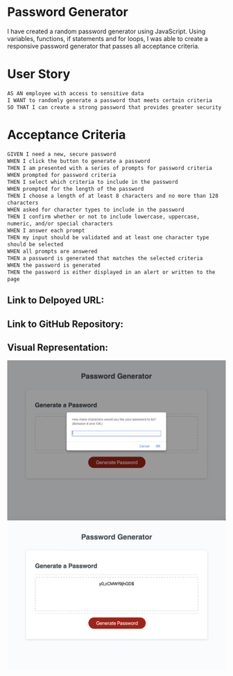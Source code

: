 # Password Generator
I have created a random password generator using JavaScript. Using variables, functions, if statements and for loops, I was able to create a responsive password generator that passes all acceptance criteria.

# User Story

```
AS AN employee with access to sensitive data
I WANT to randomly generate a password that meets certain criteria
SO THAT I can create a strong password that provides greater security
```

# Acceptance Criteria

```
GIVEN I need a new, secure password
WHEN I click the button to generate a password
THEN I am presented with a series of prompts for password criteria
WHEN prompted for password criteria
THEN I select which criteria to include in the password
WHEN prompted for the length of the password
THEN I choose a length of at least 8 characters and no more than 128 characters
WHEN asked for character types to include in the password
THEN I confirm whether or not to include lowercase, uppercase, numeric, and/or special characters
WHEN I answer each prompt
THEN my input should be validated and at least one character type should be selected
WHEN all prompts are answered
THEN a password is generated that matches the selected criteria
WHEN the password is generated
THEN the password is either displayed in an alert or written to the page
```

## Link to Delpoyed URL:
## Link to GitHub Repository:

## Visual Representation: 
![Alt text](assets/Screen%20Shot%202022-12-09%20at%209.54.02%20AM.png)
![Alt text](assets/Screen%20Shot%202022-12-09%20at%2010.10.30%20AM.png)

